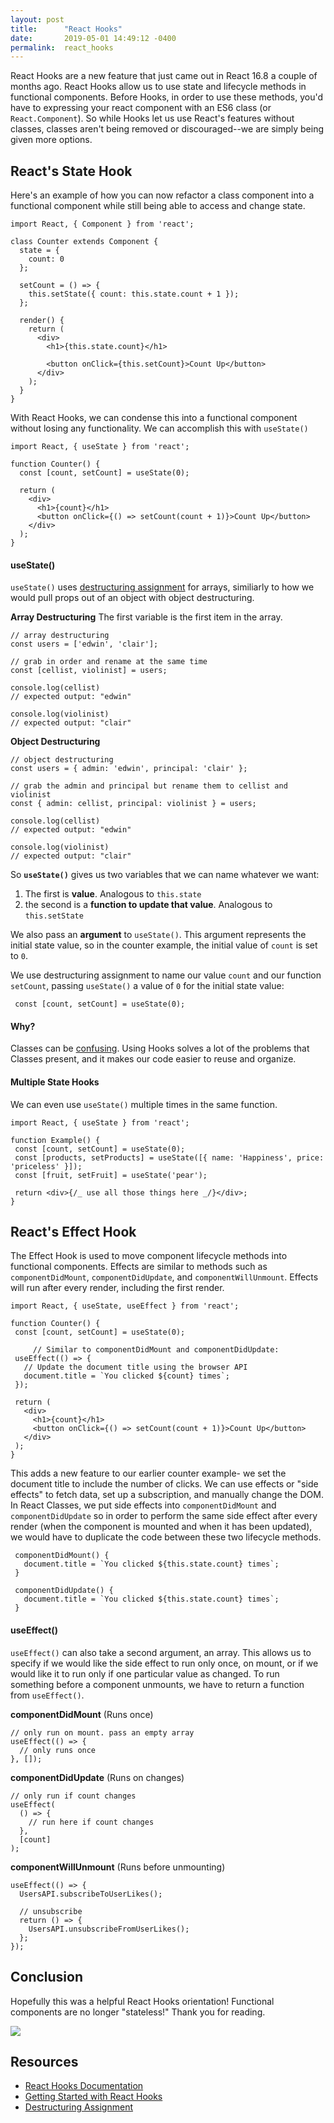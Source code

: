 ```yaml
---
layout: post
title:      "React Hooks"
date:       2019-05-01 14:49:12 -0400
permalink:  react_hooks
---
```



React Hooks are a new feature that just came out in React 16.8 a couple of months ago. React Hooks allow us to use state and lifecycle methods in functional components. Before Hooks, in order to use these methods, you'd have to expressing your react component with an ES6 class (or `React.Component`). So while Hooks let us use React's features without classes, classes aren't being removed or discouraged--we are simply being given more options.

## React's State Hook

Here's an example of how you can now refactor a class component into a functional component while still being able to access and change state.

```
import React, { Component } from 'react';

class Counter extends Component {
  state = {
    count: 0
  };

  setCount = () => {
    this.setState({ count: this.state.count + 1 });
  };

  render() {
    return (
      <div>
        <h1>{this.state.count}</h1>

        <button onClick={this.setCount}>Count Up</button>
      </div>
    );
  }
}
```

With React Hooks, we can condense this into a functional component without losing any functionality. We can accomplish this with `useState()`

```
import React, { useState } from 'react';

function Counter() {
  const [count, setCount] = useState(0);

  return (
    <div>
      <h1>{count}</h1>
      <button onClick={() => setCount(count + 1)}>Count Up</button>
    </div>
  );
}
```

#### useState()

`useState()` uses [destructuring assignment](https://developer.mozilla.org/en-US/docs/Web/JavaScript/Reference/Operators/Destructuring_assignment) for arrays, similiarly to how we would pull props out of an object with object destructuring.

**Array Destructuring**
The first variable is the first item in the array.
```
// array destructuring
const users = ['edwin', 'clair'];

// grab in order and rename at the same time
const [cellist, violinist] = users;

console.log(cellist)
// expected output: "edwin"

console.log(violinist)
// expected output: "clair"
```

**Object Destructuring**
```
// object destructuring
const users = { admin: 'edwin', principal: 'clair' };

// grab the admin and principal but rename them to cellist and violinist
const { admin: cellist, principal: violinist } = users;

console.log(cellist)
// expected output: "edwin"

console.log(violinist)
// expected output: "clair"
```

So **`useState()`** gives us two variables that we can name whatever we want:
1. The first is **value**. Analogous to `this.state`
2. the second is a **function to update that value**. Analogous to `this.setState`

We also pass an **argument** to `useState()`. This argument represents the initial state value, so in the counter example, the initial value of `count` is set to `0`.

We use destructuring assignment to name our value `count` and our function `setCount`, passing `useState()` a value of `0` for the initial state value:
```
 const [count, setCount] = useState(0);
 ```
 
 ####  Why?
 Classes can be [confusing](https://reactjs.org/docs/hooks-intro.html#classes-confuse-both-people-and-machines). Using Hooks solves a lot of the problems that Classes present, and it makes our code easier to reuse and organize.
 
 ####  Multiple State Hooks
 We can even use `useState()` multiple times in the same function.
 ```
 import React, { useState } from 'react';

function Example() {
  const [count, setCount] = useState(0);
  const [products, setProducts] = useState([{ name: 'Happiness', price: 'priceless' }]);
  const [fruit, setFruit] = useState('pear');

  return <div>{/_ use all those things here _/}</div>;
}
 ```
 
 ##  React's Effect Hook
 The Effect Hook is used to move component lifecycle methods into functional components. Effects are similar to methods such as `componentDidMount`, `componentDidUpdate`, and `componentWillUnmount`. Effects will run after every render, including the first render. 
 
 ```
 import React, { useState, useEffect } from 'react';

function Counter() {
  const [count, setCount] = useState(0);
	
	  // Similar to componentDidMount and componentDidUpdate:
  useEffect(() => {
    // Update the document title using the browser API
    document.title = `You clicked ${count} times`;
  });

  return (
    <div>
      <h1>{count}</h1>
      <button onClick={() => setCount(count + 1)}>Count Up</button>
    </div>
  );
}
 ```
 
 This adds a new feature to our earlier counter example- we set the document title to include the number of clicks. We can use effects or "side effects" to fetch data, set up a subscription, and manually change the DOM. In React Classes, we put side effects into `componentDidMount` and `componentDidUpdate` so in order to perform the same side effect after every render (when the component is mounted and when it has been updated), we would have to duplicate the code between these two lifecycle methods.
 
 ```
  componentDidMount() {
    document.title = `You clicked ${this.state.count} times`;
  }

  componentDidUpdate() {
    document.title = `You clicked ${this.state.count} times`;
  }
```

####  useEffect()
`useEffect()` can also take a second argument, an array. This allows us to specify if we would like the side effect to run only once, on mount, or if we would like it to run only if one particular value as changed. To run something before a component unmounts, we have to return a function from `useEffect()`.

**componentDidMount** (Runs once)
```
// only run on mount. pass an empty array
useEffect(() => {
  // only runs once
}, []);
```

**componentDidUpdate** (Runs on changes)
```
// only run if count changes
useEffect(
  () => {
    // run here if count changes
  },
  [count]
);
```

**componentWillUnmount** (Runs before unmounting)
```
useEffect(() => {
  UsersAPI.subscribeToUserLikes();

  // unsubscribe
  return () => {
    UsersAPI.unsubscribeFromUserLikes();
  };
});
```

## Conclusion
Hopefully this was a helpful React Hooks orientation! Functional components are no longer "stateless!" Thank you for reading. 

![](https://media.giphy.com/media/BkVqfREIvC012/giphy.gif)

 ## Resources
*   [React Hooks Documentation](https://reactjs.org/docs/hooks-intro.html)
*   [Getting Started with React Hooks](https://scotch.io/tutorials/getting-started-with-react-hooks)
*   [Destructuring Assignment](https://developer.mozilla.org/en-US/docs/Web/JavaScript/Reference/Operators/Destructuring_assignment)



